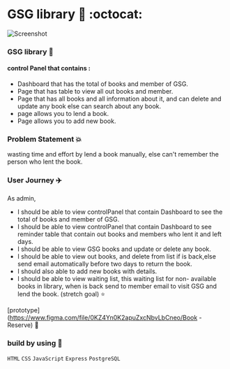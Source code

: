# GSG library  :ledger: :octocat:
![Screenshot](http://res.cloudinary.com/ddmnsmluf/image/upload/v1530083434/gsglibrary.jpg)

### GSG library :book:
#### control Panel that contains :
* Dashboard that has the total of books and member of GSG.
* Page that has table to view all  out books and member.
* Page that has all books and all information about it, and can delete and update any book else can search about any book.
* page allows you to lend a book.
* Page allows you to add new book.

### Problem Statement :boom:
wasting time and effort by lend a book manually, else can't remember the person who lent the book.

### User Journey :airplane:

As admin,
* I should be able to view controlPanel that contain Dashboard to see the total of books and member of GSG.
* I should be able to view controlPanel that contain Dashboard to see reminder table that contain out books and members who lent it and left days.
* I should be able to view GSG books and update or delete any book.
* I should be able to view out books, and delete from list if is back,else send email automatically  before two days to return the book.
* I should also able to add new books with details.
* I should be able to view waiting list, this waiting list for non- available books in library, when is back send to member email to visit GSG and lend the book. (stretch goal) :star:

 [prototype](https://www.figma.com/file/0KZ4Yn0K2apuZxcNbvLbCneo/Book -Reserve)  :link:



### build by using  :wrench:

`HTML` `CSS` `JavaScript` `Express` `PostgreSQL`
